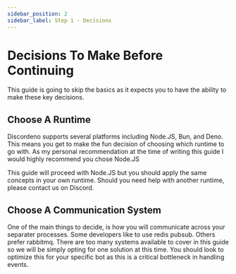 ```yaml
---
sidebar_position: 2
sidebar_label: Step 1 - Decisions
---
```


# Decisions To Make Before Continuing

This guide is going to skip the basics as it expects you to have the ability to make these key decisions.

## Choose A Runtime

Discordeno supports several platforms including Node.JS, Bun, and Deno. This means you get to make the fun decision of choosing which runtime to go with. As my personal recommendation at the time of writing this guide I would highly recommend you chose Node.JS

This guide will proceed with Node.JS but you should apply the same concepts in your own runtime. Should you need help with another runtime, please contact us on Discord.

## Choose A Communication System

One of the main things to decide, is how you will communicate across your separater processes. Some developers like to use redis pubsub. Others prefer rabbitmq. There are too many systems available to cover in this guide so we will be simply opting for one solution at this time. You should look to optimize this for your specific bot as this is a critical bottleneck in handling events.
